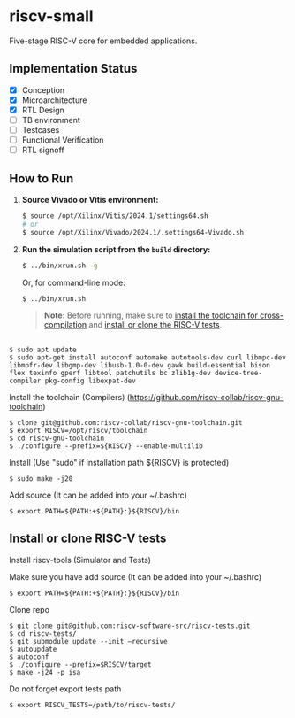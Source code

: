 # riscv-small
Five-stage RISC-V core for embedded applications.

## Implementation Status

- [x] Conception
- [x] Microarchitecture
- [x] RTL Design
- [ ] TB environment
- [ ] Testcases
- [ ] Functional Verification
- [ ] RTL signoff

## How to Run

1. **Source Vivado or Vitis environment:**
    ```sh
    $ source /opt/Xilinx/Vitis/2024.1/settings64.sh
    # or
    $ source /opt/Xilinx/Vivado/2024.1/.settings64-Vivado.sh
    ```

2. **Run the simulation script from the `build` directory:**
    ```sh
    $ ../bin/xrun.sh -g
    ```
    Or, for command-line mode:
    ```sh
    $ ../bin/xrun.sh
    ```

    > **Note:** Before running, make sure to [install the toolchain for cross-compilation](#install-toolchain-for-cross-compiler) and [install or clone the RISC-V tests](#install-or-clone-risc-v-tests).

##
```
$ sudo apt update 
$ sudo apt-get install autoconf automake autotools-dev curl libmpc-dev libmpfr-dev libgmp-dev libusb-1.0-0-dev gawk build-essential bison flex texinfo gperf libtool patchutils bc zlib1g-dev device-tree-compiler pkg-config libexpat-dev 
```
 

Install the toolchain (Compilers) (https://github.com/riscv-collab/riscv-gnu-toolchain) 
```
$ clone git@github.com:riscv-collab/riscv-gnu-toolchain.git  
$ export RISCV=/opt/riscv/toolchain 
$ cd riscv-gnu-toolchain 
$ ./configure --prefix=${RISCV} --enable-multilib 
```
 

Install (Use "sudo" if installation path ${RISCV} is protected) 
```
$ sudo make -j20  
```
 
Add source (It can be added into your ~/.bashrc) 
```
$ export PATH=${PATH:+${PATH}:}${RISCV}/bin 
```
 

## Install or clone RISC-V tests
Install riscv-tools (Simulator and Tests) 

Make sure you have add source (It can be added into your ~/.bashrc) 
```
$ export PATH=${PATH:+${PATH}:}${RISCV}/bin 
```
 

Clone repo 
```
$ git clone git@github.com:riscv-software-src/riscv-tests.git 
$ cd riscv-tests/ 
$ git submodule update --init –recursive 
$ autoupdate 
$ autoconf 
$ ./configure --prefix=$RISCV/target 
$ make -j24 -p isa 
```
 

Do not forget export tests path 
```
$ export RISCV_TESTS=/path/to/riscv-tests/ 
```